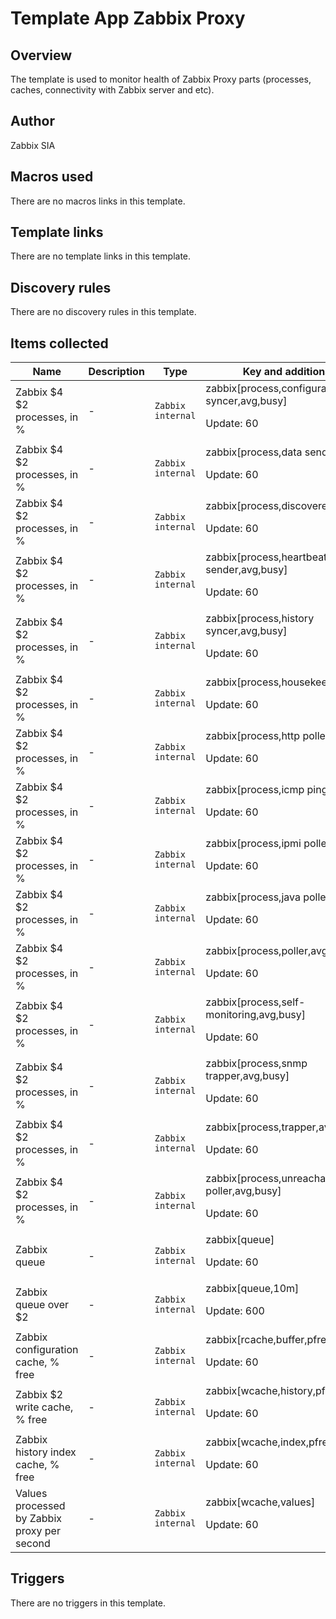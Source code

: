 # Template App Zabbix Proxy

## Overview

The template is used to monitor health of Zabbix Proxy parts (processes, caches, connectivity with Zabbix server and etc).

## Author

Zabbix SIA

## Macros used

There are no macros links in this template.

## Template links

There are no template links in this template.

## Discovery rules

There are no discovery rules in this template.

## Items collected

|Name|Description|Type|Key and additional info|
|----|-----------|----|----|
|Zabbix $4 $2 processes, in %|<p>-</p>|`Zabbix internal`|zabbix[process,configuration syncer,avg,busy]<p>Update: 60</p>|
|Zabbix $4 $2 processes, in %|<p>-</p>|`Zabbix internal`|zabbix[process,data sender,avg,busy]<p>Update: 60</p>|
|Zabbix $4 $2 processes, in %|<p>-</p>|`Zabbix internal`|zabbix[process,discoverer,avg,busy]<p>Update: 60</p>|
|Zabbix $4 $2 processes, in %|<p>-</p>|`Zabbix internal`|zabbix[process,heartbeat sender,avg,busy]<p>Update: 60</p>|
|Zabbix $4 $2 processes, in %|<p>-</p>|`Zabbix internal`|zabbix[process,history syncer,avg,busy]<p>Update: 60</p>|
|Zabbix $4 $2 processes, in %|<p>-</p>|`Zabbix internal`|zabbix[process,housekeeper,avg,busy]<p>Update: 60</p>|
|Zabbix $4 $2 processes, in %|<p>-</p>|`Zabbix internal`|zabbix[process,http poller,avg,busy]<p>Update: 60</p>|
|Zabbix $4 $2 processes, in %|<p>-</p>|`Zabbix internal`|zabbix[process,icmp pinger,avg,busy]<p>Update: 60</p>|
|Zabbix $4 $2 processes, in %|<p>-</p>|`Zabbix internal`|zabbix[process,ipmi poller,avg,busy]<p>Update: 60</p>|
|Zabbix $4 $2 processes, in %|<p>-</p>|`Zabbix internal`|zabbix[process,java poller,avg,busy]<p>Update: 60</p>|
|Zabbix $4 $2 processes, in %|<p>-</p>|`Zabbix internal`|zabbix[process,poller,avg,busy]<p>Update: 60</p>|
|Zabbix $4 $2 processes, in %|<p>-</p>|`Zabbix internal`|zabbix[process,self-monitoring,avg,busy]<p>Update: 60</p>|
|Zabbix $4 $2 processes, in %|<p>-</p>|`Zabbix internal`|zabbix[process,snmp trapper,avg,busy]<p>Update: 60</p>|
|Zabbix $4 $2 processes, in %|<p>-</p>|`Zabbix internal`|zabbix[process,trapper,avg,busy]<p>Update: 60</p>|
|Zabbix $4 $2 processes, in %|<p>-</p>|`Zabbix internal`|zabbix[process,unreachable poller,avg,busy]<p>Update: 60</p>|
|Zabbix queue|<p>-</p>|`Zabbix internal`|zabbix[queue]<p>Update: 60</p>|
|Zabbix queue over $2|<p>-</p>|`Zabbix internal`|zabbix[queue,10m]<p>Update: 600</p>|
|Zabbix configuration cache, % free|<p>-</p>|`Zabbix internal`|zabbix[rcache,buffer,pfree]<p>Update: 60</p>|
|Zabbix $2 write cache, % free|<p>-</p>|`Zabbix internal`|zabbix[wcache,history,pfree]<p>Update: 60</p>|
|Zabbix history index cache, % free|<p>-</p>|`Zabbix internal`|zabbix[wcache,index,pfree]<p>Update: 60</p>|
|Values processed by Zabbix proxy per second|<p>-</p>|`Zabbix internal`|zabbix[wcache,values]<p>Update: 60</p>|
## Triggers

There are no triggers in this template.

